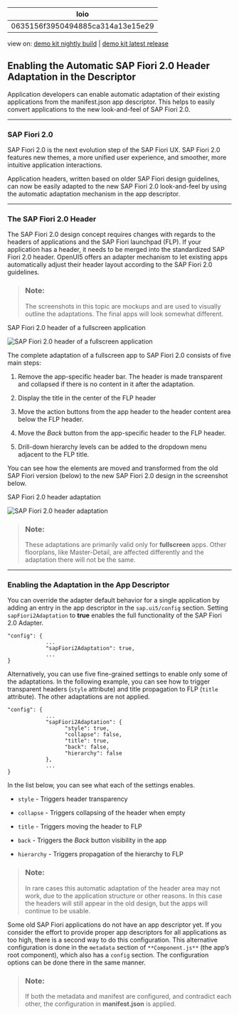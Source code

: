 <!-- loio0635156f3950494885ca314a13e15e29 -->

| loio |
| -----|
| 0635156f3950494885ca314a13e15e29 |

<div id="loio">

view on: [demo kit nightly build](https://openui5nightly.hana.ondemand.com/#/topic/0635156f3950494885ca314a13e15e29) | [demo kit latest release](https://openui5.hana.ondemand.com/#/topic/0635156f3950494885ca314a13e15e29)</div>

## Enabling the Automatic SAP Fiori 2.0 Header Adaptation in the Descriptor

Application developers can enable automatic adaptation of their existing applications from the manifest.json app descriptor. This helps to easily convert applications to the new look-and-feel of SAP Fiori 2.0.

***

### SAP Fiori 2.0

SAP Fiori 2.0 is the next evolution step of the SAP Fiori UX. SAP Fiori 2.0 features new themes, a more unified user experience, and smoother, more intuitive application interactions.

Application headers, written based on older SAP Fiori design guidelines, can now be easily adapted to the new SAP Fiori 2.0 look-and-feel by using the automatic adaptation mechanism in the app descriptor.

***

### The SAP Fiori 2.0 Header

The SAP Fiori 2.0 design concept requires changes with regards to the headers of applications and the SAP Fiori launchpad \(FLP\). If your application has a header, it needs to be merged into the standardized SAP Fiori 2.0 header. OpenUI5 offers an adapter mechanism to let existing apps automatically adjust their header layout according to the SAP Fiori 2.0 guidelines.

> ### Note:  
> The screenshots in this topic are mockups and are used to visually outline the adaptations. The final apps will look somewhat different.

   
  
<a name="loio0635156f3950494885ca314a13e15e29__fig_g21_2wb_sv"/>SAP Fiori 2.0 header of a fullscreen application

 ![](loiod78b4f43624842a894908bbcf9c8dd20_HiRes.png "SAP Fiori 2.0 header of a fullscreen application") 

The complete adaptation of a fullscreen app to SAP Fiori 2.0 consists of five main steps:

1.  Remove the app-specific header bar. The header is made transparent and collapsed if there is no content in it after the adaptation.

2.  Display the title in the center of the FLP header

3.  Move the action buttons from the app header to the header content area below the FLP header.

4.  Move the *Back* button from the app-specific header to the FLP header.

5.  Drill-down hierarchy levels can be added to the dropdown menu adjacent to the FLP title.


You can see how the elements are moved and transformed from the old SAP Fiori version \(below\) to the new SAP Fiori 2.0 design in the screenshot below.

   
  
<a name="loio0635156f3950494885ca314a13e15e29__fig_gvx_5yc_sv"/>SAP Fiori 2.0 header adaptation

 ![](loiofba5d251f36145f285963be29070219a_HiRes.png "SAP Fiori 2.0 header adaptation") 

> ### Note:  
> These adaptations are primarily valid only for **fullscreen** apps. Other floorplans, like Master-Detail, are affected differently and the adaptation there will not be the same.

***

### Enabling the Adaptation in the App Descriptor

You can override the adapter default behavior for a single application by adding an entry in the app descriptor in the `sap.ui5/config` section. Setting `sapFiori2Adaptation` to **true** enables the full functionality of the SAP Fiori 2.0 Adapter.

```
"config": {
            ...
            "sapFiori2Adaptation": true,
            ...
}

```

Alternatively, you can use five fine-grained settings to enable only some of the adaptations. In the following example, you can see how to trigger transparent headers \(`style` attribute\) and title propagation to FLP \(`title` attribute\). The other adaptations are not applied.

```
"config": {
            ...
            "sapFiori2Adaptation": {
                  "style": true,       
                  "collapse": false,   
                  "title": true,       
                  "back": false,       
                  "hierarchy": false   
            },
            ...
}

```

In the list below, you can see what each of the settings enables.

-   `style` - Triggers header transparency

-   `collapse` - Triggers collapsing of the header when empty

-   `title` - Triggers moving the header to FLP

-   `back` - Triggers the *Back* button visibility in the app

-   `hierarchy` - Triggers propagation of the hierarchy to FLP


> ### Note:  
> In rare cases this automatic adaptation of the header area may not work, due to the application structure or other reasons. In this case the headers will still appear in the old design, but the apps will continue to be usable.

Some old SAP Fiori applications do not have an app descriptor yet. If you consider the effort to provide proper app descriptors for all applications as too high, there is a second way to do this configuration. This alternative configuration is done in the `metadata` section of `**Component.js**` \(the app’s root component\), which also has a `config` section. The configuration options can be done there in the same manner.

> ### Note:  
> If both the metadata and manifest are configured, and contradict each other, the configuration in **manifest.json** is applied.

